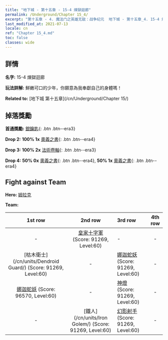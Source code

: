 ```yaml
---
title: "地下城 - 第十五章 - 15-4 煉獄迴廊"
permalink: /Underground/Chapter 15_4/
excerpt: "第十五章 - 4. 魔法门之英雄无敌：战争纪元  地下城 - 第十五章_4. 15-4 煉獄迴廊"
last_modified_at: 2021-07-13
locale: cn
ref: "Chapter 15_4.md"
toc: false
classes: wide
---
```


## 詳情

 **名字:** 15-4 煉獄迴廊

 **玩法詳解:**       鮮嫩可口的少年，你願意為我奉獻自己的身體嗎！

 **Related to:** [地下城 第十五章](/cn/Underground/Chapter 15/)

## 掉落獎勵

 **首通獎勵:** [銀鑰匙](/cn/Items/con_693/){: .btn .btn--era3}

 **Drop 2:** **100% 1x** [奧義之書](/cn/Items/mat_60/){: .btn .btn--era4}

 **Drop 3:** **100% 2x** [法術卷軸](/cn/Items/con_694/){: .btn .btn--era3}

 **Drop 4:** **50% 0x** [奧義之書](/cn/Items/mat_53/){: .btn .btn--era4}, **50% 1x** [奧義之書](/cn/Items/mat_53/){: .btn .btn--era4}


## Fight against Team
 **Hero:** [姆拉克](/cn/heroes/Mullich/)

 **Team:**


  | 1st row | 2nd row | 3rd row | 4th row |
  |:----:|:----:|:----|:----:|
  | - | [皇家十字軍](/cn/units/Swordsman/) (Score: 91269, Level:60)  | - | - |
  | [枯木衛士](/cn/units/Dendroid Guard/) (Score: 91269, Level:60)  | - | [娜迦蛇妖](/cn/units/Naga/) (Score: 91269, Level:60)  | - |
  | [娜迦蛇妖](/cn/units/Naga/) (Score: 96570, Level:60)  | - | [神燈](/cn/units/Genie/) (Score: 91269, Level:60)  | - |
  | - | [鐵人](/cn/units/Iron Golem/) (Score: 91269, Level:60)  | [幻影射手](/cn/units/Sharpshooter/) (Score: 91269, Level:60)  | - |


